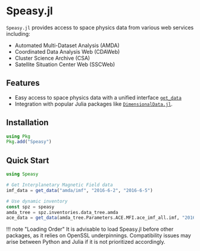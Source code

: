 # Speasy.jl

`Speasy.jl` provides access to space physics data from various web services including:

- Automated Multi-Dataset Analysis (AMDA)
- Coordinated Data Analysis Web (CDAWeb)
- Cluster Science Archive (CSA)
- Satellite Situation Center Web (SSCWeb)

## Features

- Easy access to space physics data with a unified interface [`get_data`](@ref)
- Integration with popular Julia packages like [`DimensionalData.jl`](https://github.com/rafaqz/DimensionalData.jl).

## Installation

```julia
using Pkg
Pkg.add("Speasy")
```

## Quick Start

```julia
using Speasy

# Get Interplanetary Magnetic Field data
imf_data = get_data("amda/imf", "2016-6-2", "2016-6-5")

# Use dynamic inventory
const spz = speasy
amda_tree = spz.inventories.data_tree.amda
ace_data = get_data(amda_tree.Parameters.ACE.MFI.ace_imf_all.imf, "2016-6-2", "2016-6-5")
```

!!! note "Loading Order"
    It is advisable to load Speasy.jl before other packages, as it relies on OpenSSL underpinnings. Compatibility issues may arise between Python and Julia if it is not prioritized accordingly.